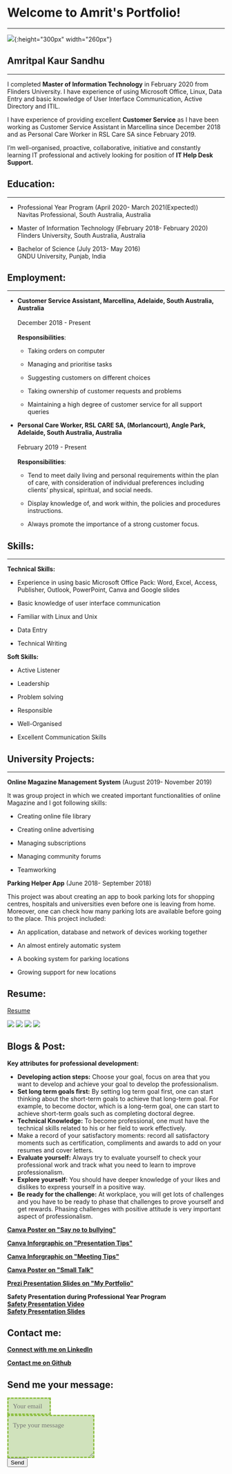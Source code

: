 
# Welcome to Amrit's Portfolio!
  -----------------------------
  
![](Images/WhatsApp%20Image%202020-11-29%20at%205.15.08%20PM.jpeg){:height="300px" width="260px"} 
## Amritpal Kaur Sandhu
  --------------------

I completed **Master of Information Technology** in February 2020 from Flinders University. I have experience of using Microsoft Office, Linux, Data Entry and basic knowledge of User Interface Communication, Active Directory and ITIL.


I have experience of providing excellent **Customer Service** as I have been working as Customer Service Assistant in Marcellina since December 2018 and as Personal Care Worker in RSL Care SA since February 2019. 


I’m well-organised, proactive, collaborative, initiative and constantly learning IT professional and actively looking for position of **IT Help Desk Support.**

## Education:
  ----------
  
+ Professional Year Program  (April 2020- March 2021(Expected)) <br>
  Navitas Professional, South Australia, Australia
  
+ Master of Information Technology (February 2018- February 2020)<br>
  Flinders University, South Australia, Australia
  
+ Bachelor of Science (July 2013- May 2016)<br>
  GNDU University, Punjab, India

## Employment:
   -----------
  
+ **Customer Service Assistant, Marcellina, Adelaide, South Australia, Australia** <br>
  <br>
  December 2018 - Present <br>
  <br>
  **Responsibilities**: 
  - Taking orders on computer

  - Managing and prioritise tasks
  
  - Suggesting customers on different choices
  
  - Taking ownership of customer requests and problems
  
  - Maintaining a high degree of customer service for all support queries


+ **Personal Care Worker, RSL CARE SA, (Morlancourt), Angle Park, Adelaide, South Australia, Australia** <br>
  <br>
  February 2019 - Present <br>
  <br>
  **Responsibilities**:
  - Tend to meet daily living and personal requirements within the plan of care, with consideration of individual preferences including clients’ physical,                         spiritual, and social needs.
  
  - Display knowledge of, and work within, the policies and procedures instructions.
  
  - Always promote the importance of a strong customer focus.
  

## Skills:
   -----------
  
 **Technical Skills:**
+ Experience in using basic Microsoft Office Pack: Word, Excel, Access, Publisher, Outlook, PowerPoint, Canva and Google slides

+ Basic knowledge of user interface communication

+ Familiar with Linux and Unix

+ Data Entry

+ Technical Writing

**Soft Skills:**
+ Active Listener

+ Leadership

+ Problem solving

+ Responsible

+ Well-Organised

+ Excellent Communication Skills

## University Projects:
   --------------------
 
**Online Magazine Management System** (August 2019- November 2019)<br>     

It was group project in which we created important functionalities of online Magazine and I got following skills: 

+	Creating online file library 

+	Creating online advertising  

+	Managing subscriptions 

+	Managing community forums

+	Teamworking

**Parking Helper App** (June 2018- September 2018)<br>	

This project was about creating an app to book parking lots for shopping centres, hospitals and universities even before one is leaving from home. Moreover, one can check how many parking lots are available before going to the place. This project included:

+ An application, database and network of devices working together

+ An almost entirely automatic system

+	A booking system for parking locations

+	Growing support for new locations


## Resume:

[Resume](https://docs.google.com/viewer?url=https://raw.githubusercontent.com/Amritsandhu95/Amrit_Portfolio/main/Resume-IT-Amrit%20Sandhu.pdf)<br>


![](Images/resume%201.PNG)
![](Images/resume%202.PNG)
![](Images/resume%203.PNG)
![](Images/resume%204.PNG)

## Blogs & Post:

**Key attributes for professional development:**
+ **Developing action steps:**  Choose your goal, focus on area that you want to develop and achieve your goal to develop the professionalism. 
+ **Set long term goals first:** By setting log term goal first, one can start thinking about the short-term goals to achieve that long-term goal. For example, to become doctor, which is a long-term goal, one can start to achieve short-term goals such as completing doctoral degree. 
+ **Technical Knowledge:** To become professional, one must have the technical skills related to his or her field to work effectively.
+ Make a record of your satisfactory moments: record all satisfactory moments such as certification, compliments and awards to add on your resumes and cover letters.
+ **Evaluate yourself:** Always try to evaluate yourself to check your professional work and track what you need to learn to improve professionalism. 
+ **Explore yourself:** You should have deeper knowledge of your likes and dislikes to express yourself in a positive way.
+ **Be ready for the challenge:** At workplace, you will get lots of challenges and you have to be ready to phase that challenges to prove yourself and get rewards. Phasing challenges with positive attitude is very important aspect of professionalism.



[**Canva Poster on "Say no to bullying"**](https://docs.google.com/viewer?url=https://raw.githubusercontent.com/Amritsandhu95/Amrit_Portfolio/main/Posts/bullying%20%20Posters.pdf)<br>

[**Canva Inforgraphic on "Presentation Tips"**](https://docs.google.com/viewer?url=https://raw.githubusercontent.com/Amritsandhu95/Amrit_Portfolio/main/Posts/Presentation%20Tips%20Infographics.pdf)

[**Canva Inforgraphic on "Meeting Tips"**](https://docs.google.com/viewer?url=https://raw.githubusercontent.com/Amritsandhu95/Amrit_Portfolio/main/Posts/meeting%20top%2010%20tips%20Infographics.pdf)

[**Canva Poster on "Small Talk"**](https://docs.google.com/viewer?url=https://raw.githubusercontent.com/Amritsandhu95/Amrit_Portfolio/main/Posts/small%20talk%20Posters.pdf)

[**Prezi Presentation Slides on "My Portfolio"**](https://docs.google.com/viewer?url=https://raw.githubusercontent.com/Amritsandhu95/Amrit_Portfolio/main/Posts/Portfolio.pdf)<br>

**Safety Presentation during Professional Year Program**<br>
[**Safety Presentation Video**](https://youtu.be/M-Wrj3pBoZc)<br>
[**Safety Presentation Slides**](https://docs.google.com/viewer?url=https://raw.githubusercontent.com/Amritsandhu95/Amrit_Portfolio/main/Posts/Presentation%20Slides.pptx)


## Contact me:

[**Connect with me on LinkedIn**](https://www.linkedin.com/in/amrit-sandhu-284b2b1a7/)<br>

[**Contact me on Github**](https://github.com/Amritsandhu95) <br>


<!-- modify this form HTML and place wherever you want your form -->
<div id="Contact">
  <h2>Send me your message:</h2>
  <div id="Contact-from">
    <style>
      .email{
      width: 20%;
        height: 40px;
        padding: 10px;
        border: 3px dashed #8ebf42;
        background-color: #d0e2bc;
        font: 1.1em/1.4em cursive;
        color: #095484;
      }
      .message{
        width: 40%;
        height: 100px;
        padding: 10px;
        border: 3px dashed #8ebf42;
        background-color: #d0e2bc;
        font: 1.1em/1.4em cursive;
        color: #095484;
      }
    </style>
<form
  action="https://formspree.io/f/mwkwrkqr"
  method="POST"
>
  <input type="hidden" name="_subject" value="Contact request from personal website" />
                <input type="email" class="email" name="_replyto" placeholder="Your email" required><br>
                <textarea class= "message" name="message" placeholder="Type your message" required></textarea><br>
                <button type="submit">Send</button>
            </form>
        </div>
    </div>
  




